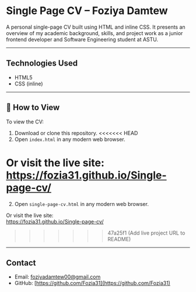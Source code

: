 #  Single Page CV – Foziya Damtew

A personal single-page CV built using HTML and inline CSS. It presents an overview of my academic background, skills, and project work as a junior frontend developer and Software 
Engineering student at ASTU.

---

##  Technologies Used

- HTML5  
- CSS (inline)

---

## 📄 How to View

To view the CV:

1. Download or clone this repository.
<<<<<<< HEAD
2. Open `index.html` in any modern web browser.

Or visit the live site:  
 https://fozia31.github.io/Single-page-cv/  
=======
2. Open `single-page-cv.html` in any modern web browser.

Or visit the live site:  
         https://fozia31.github.io/Single-page-cv/
>>>>>>> 47a25f1 (Add live project URL to README)


---

##  Contact

-  Email: [foziyadamtew00@gmail.com](mailto:foziyadamtew00@gmail.com)  
-  GitHub: [https://github.com/Fozia31](https://github.com/Fozia31)



